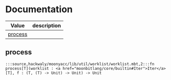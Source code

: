 # Documentation
|Value|description|
|---|---|
|[process](#process)||

## process

```moonbit
:::source,hackwaly/moonyacc/lib/util/worklist/worklist.mbt,2:::fn process[T](worklist : <a href="moonbitlang/core/builtin#Iter">Iter</a>[T], f : (T, (T) -> Unit) -> Unit) -> Unit
```

